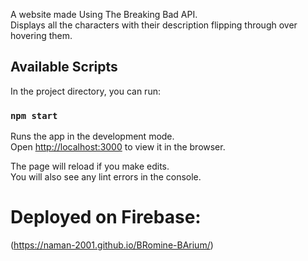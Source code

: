 A website made Using The Breaking Bad API.<br/>
Displays all the characters with their description flipping through over hovering them.

## Available Scripts

In the project directory, you can run:

### `npm start`

Runs the app in the development mode.<br />
Open [http://localhost:3000](http://localhost:3000) to view it in the browser.

The page will reload if you make edits.<br />
You will also see any lint errors in the console.

# Deployed on Firebase:

(https://naman-2001.github.io/BRomine-BArium/)
